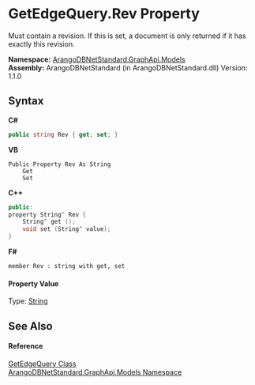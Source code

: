 # GetEdgeQuery.Rev Property 
 

Must contain a revision. If this is set, a document is only returned if it has exactly this revision.

**Namespace:**&nbsp;<a href="6fb2338d-d8f7-f9c1-2056-1702fe9bf954">ArangoDBNetStandard.GraphApi.Models</a><br />**Assembly:**&nbsp;ArangoDBNetStandard (in ArangoDBNetStandard.dll) Version: 1.1.0

## Syntax

**C#**<br />
``` C#
public string Rev { get; set; }
```

**VB**<br />
``` VB
Public Property Rev As String
	Get
	Set
```

**C++**<br />
``` C++
public:
property String^ Rev {
	String^ get ();
	void set (String^ value);
}
```

**F#**<br />
``` F#
member Rev : string with get, set

```


#### Property Value
Type: <a href="https://docs.microsoft.com/dotnet/api/system.string" target="_blank" rel="noopener noreferrer">String</a>

## See Also


#### Reference
<a href="8d93c0a1-62ef-40ed-bbf2-c9a2a62a0325">GetEdgeQuery Class</a><br /><a href="6fb2338d-d8f7-f9c1-2056-1702fe9bf954">ArangoDBNetStandard.GraphApi.Models Namespace</a><br />
